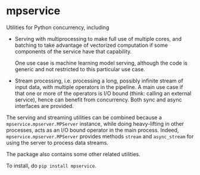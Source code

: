 # mpservice

Utilities for Python concurrency, including

- Serving with multiprocessing to make full use of multiple cores,
  and batching to take advantage of vectorized computation if some
  components of the service have that capability.

  One use case is machine learning model serving, although the code is generic and not restricted to this particular use case.

- Stream processing, i.e. processing a long, possibly infinite stream
  of input data, with multiple operators in the pipeline. A main use case
  if that one or more of the operators is I/O bound (think: calling an external
  service), hence can benefit from concurrency. Both sync and async interfaces
  are provided.
  
The serving and streaming utilities can be combined because a `mpservice.mpserver.MPServer` instance, while doing heavy-lifting in other processes, acts as an
I/O bound operator in the main process. Indeed, `mpservice.mpserver.MPServer` provides methods `stream` and `async_stream` for using the server to process data streams.

The package also contains some other related utilities.

To install, do `pip install mpservice`.
